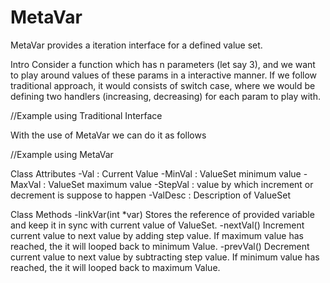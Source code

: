 # MetaVar
MetaVar provides a iteration interface for a defined value set.

Intro
Consider a function which has n parameters (let say 3), and we want to play around values of these params in a interactive manner. If we follow traditional approach, it would consists of switch case, where we would be defining two handlers (increasing, decreasing) for each param to play with.

//Example using Traditional Interface

With the use of MetaVar we can do it as follows

//Example using MetaVar


Class Attributes
-Val : Current Value
-MinVal : ValueSet minimum value
-MaxVal : ValueSet maximum value
-StepVal : value by which increment or decrement is suppose to happen
-ValDesc : Description of ValueSet

Class Methods
-linkVar(int *var)
Stores the reference of provided variable and keep it in sync with current value of ValueSet.
-nextVal()
Increment current value to next value by adding step value. If maximum value has reached, the it will looped back to minimum Value.
-prevVal()
Decrement current value to next value by subtracting step value. If minimum value has reached, the it will looped back to maximum Value.
